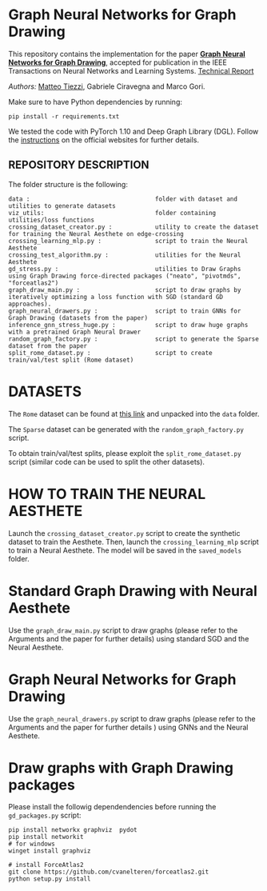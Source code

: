 # **Graph Neural Networks for Graph Drawing**

This repository contains the implementation for the paper [**Graph Neural Networks for Graph
Drawing**](https://ieeexplore.ieee.org/document/9810169), accepted for publication in the IEEE Transactions on Neural
Networks and Learning Systems.
[Technical Report](https://arxiv.org/abs/2109.10061)

*Authors:*  [Matteo Tiezzi](https://mtiezzi.github.io/), Gabriele Ciravegna and Marco Gori.

Make sure to have Python dependencies by running:

```
pip install -r requirements.txt
```

We tested the code with PyTorch 1.10 and Deep Graph Library (DGL). Follow the [instructions](https://pytorch.org/get-started/) on the official
websites for further details.




REPOSITORY DESCRIPTION
----------------------

The folder structure is the following:

    data :                                   folder with dataset and utilities to generate datasets
    viz_utils:                               folder containing utilities/loss functions                
    crossing_dataset_creator.py :            utility to create the dataset for training the Neural Aesthete on edge-crossing
    crossing_learning_mlp.py :               script to train the Neural Aesthete
    crossing_test_algorithm.py :             utilities for the Neural Aesthete
    gd_stress.py :                           utilities to Draw Graphs using Graph Drawing force-directed packages ("neato", "pivotmds", "forceatlas2") 
    graph_draw_main.py :                     script to draw graphs by iteratively optimizing a loss function with SGD (standard GD approaches). 
    graph_neural_drawers.py :                script to train GNNs for Graph Drawing (datasets from the paper)
    inference_gnn_stress_huge.py :           script to draw huge graphs with a pretrained Graph Neural Drawer
    random_graph_factory.py :                script to generate the Sparse dataset from the paper
    split_rome_dataset.py :                  script to create train/val/test split (Rome dataset)

DATASETS
===========

The `Rome` dataset can be found at  [this link](http://www.graphdrawing.org/download/rome-graphml.tgz) and unpacked into
the `data` folder. 

The `Sparse` dataset can be generated with the `random_graph_factory.py` script. 

To obtain train/val/test splits, please exploit the `split_rome_dataset.py` script (similar code can be used to split the other
datasets).


HOW TO TRAIN THE NEURAL AESTHETE
========================
Launch the `crossing_dataset_creator.py` script to create the synthetic dataset to train the Aesthete. 
Then, launch the `crossing_learning_mlp`  script to train a Neural Aesthete. 
The model will be saved in the `saved_models` folder.


Standard Graph Drawing with Neural Aesthete
=====================================================================

Use the `graph_draw_main.py` script to draw graphs (please refer to the Arguments and the paper for further details)
using standard SGD and the Neural Aesthete.

Graph Neural Networks for Graph Drawing
=================================================================

Use the `graph_neural_drawers.py` script to draw graphs (please refer to the Arguments and the paper for further
details ) using GNNs and the Neural Aesthete.


Draw graphs with Graph Drawing packages
==============================================

Please install the followig dependendencies before running the `gd_packages.py` script:

    pip install networkx graphviz  pydot
    pip install networkit 
    # for windows 
    winget install graphviz
  
    # install ForceAtlas2  
    git clone https://github.com/cvanelteren/forceatlas2.git  
    python setup.py install







